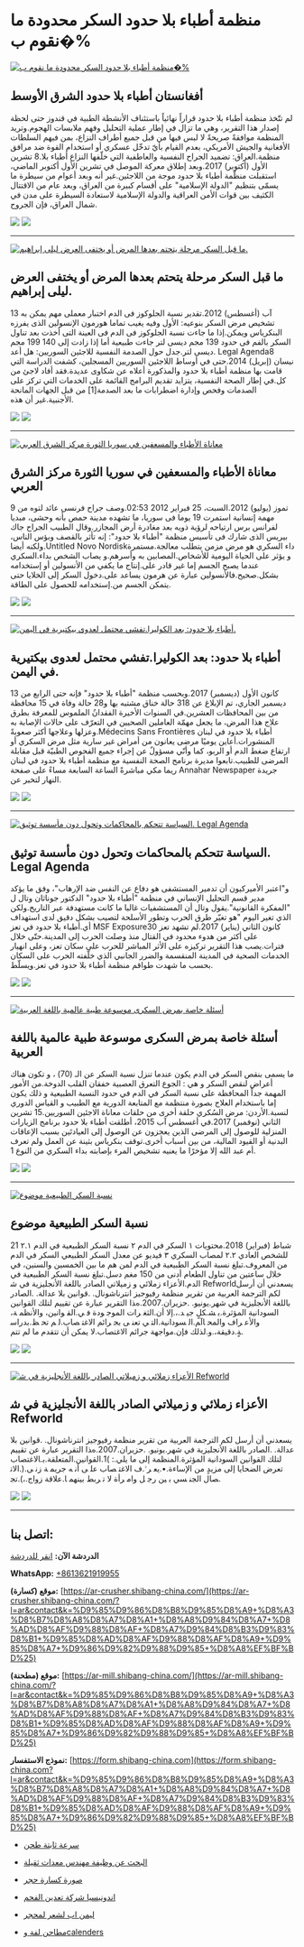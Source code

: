 # منظمة أطباء بلا حدود السكر محدودة ما نقوم ب�%

<a href="https://swt.shibang-china.com/?l=ar&img&k=%D9%85%D9%86%D8%B8%D9%85%D8%A9+%D8%A3%D8%B7%D8%A8%D8%A7%D8%A1+%D8%A8%D9%84%D8%A7+%D8%AD%D8%AF%D9%88%D8%AF+%D8%A7%D9%84%D8%B3%D9%83%D8%B1+%D9%85%D8%AD%D8%AF%D9%88%D8%AF%D8%A9+%D9%85%D8%A7+%D9%86%D9%82%D9%88%D9%85+%D8%A8%EF%BF%BD%25" target="_blank">![منظمة أطباء بلا حدود السكر محدودة ما نقوم ب�%](http://static.shibang-china.com/all-800x300/1353.jpg)</a>

## أفغانستان أطباء بلا حدود الشرق الأوسط
لم تتّخذ منظمة أطباء بلا حدود قراراً نهائياً باستئناف الأنشطة الطبية في قندوز حتى لحظة إصدار هذا التقرير، وهي ما تزال في إطار عملية التحليل وفهم ملابسات الهجوم.وتريد المنظمة موافقةً صريحةً لا لبس فيها من قبل جميع أطراف النزاع، بمن فيهم السلطات الأفغانية والجيش الأمريكي، بعدم القيام بأيّ تدخّل عسكري أو استخدام القوة ضد مرافق منظمة.العراق: تضميد الجراح النفسية والعاطفية التي خلّفها النزاع أطباء بلا.8 تشرين الأول (أكتوبر) 2017.وبعد إطلاق معركة الموصل في تشرين الأول أكتوبر الماضي، استقبلت منظّمة أطباء بلا حدود موجة من اللاجئين.غير أنه وبعد أعوام من سيطرة ما يسمّى بتنظيم &quot;الدولة الإسلامية&quot; على أقسام كبيرة من العراق، وبعد عام من الاقتتال الكثيف بين قوات الأمن العراقية والدولة الإسلامية لاستعادة السيطرة على مدن في شمال العراق، فإن الجروح.


<a href="https://whatsapp.shibangsoft.com/WhatsApp.php" target="_blank" title="WhatsApp">![](http://static.shibang-china.com/icon/whatsapp.png)</a> <a href="https://swt.shibang-china.com/?l=ar&icon&k=%D9%85%D9%86%D8%B8%D9%85%D8%A9+%D8%A3%D8%B7%D8%A8%D8%A7%D8%A1+%D8%A8%D9%84%D8%A7+%D8%AD%D8%AF%D9%88%D8%AF+%D8%A7%D9%84%D8%B3%D9%83%D8%B1+%D9%85%D8%AD%D8%AF%D9%88%D8%AF%D8%A9+%D9%85%D8%A7+%D9%86%D9%82%D9%88%D9%85+%D8%A8%EF%BF%BD%25" target="_blank">![](http://static.shibang-china.com/icon/chat-ar.png)</a>

---

<a href="https://swt.shibang-china.com/?l=ar&img&k=%D9%85%D9%86%D8%B8%D9%85%D8%A9+%D8%A3%D8%B7%D8%A8%D8%A7%D8%A1+%D8%A8%D9%84%D8%A7+%D8%AD%D8%AF%D9%88%D8%AF+%D8%A7%D9%84%D8%B3%D9%83%D8%B1+%D9%85%D8%AD%D8%AF%D9%88%D8%AF%D8%A9+%D9%85%D8%A7+%D9%86%D9%82%D9%88%D9%85+%D8%A8%EF%BF%BD%25" target="_blank">![ما قبل السكر مرحلة يتحتم بعدها المرض أو يختفى العرض ليلى إبراهيم.](http://static.shibang-china.com/all-800x300/1386.jpg)</a>

## ما قبل السكر مرحلة يتحتم بعدها المرض أو يختفى العرض ليلى إبراهيم.
13 آب (أغسطس) 2012.تقدير نسبة الجلوكوز فى الدم اختبار معملى مهم يمكن به تشخيص مرض السكر بنوعيه: الأول وفيه يغيب تماما هورمون الإنسولين الذى يفرزه البنكرياس ويمكن.إذا ما جاءت نسبة الجلوكوز فى الدم فى العينة التى أخذت بعد تناول السكر بالفم فى حدود 139 مجم ديسى لتر جاءت طبيعية أما إذا زادت إلى 140 199 مجم ديسى لتر.جدل حول الصدمة النفسية للاجئين السوريين: هل أعد. Legal Agenda8 نيسان (إبريل) 2014.حتى في أوساط اللاجئين السوريين المسجلين، كشفت الدراسة التي قامت بها منظمة أطباء بلا حدود والمذكورة أعلاه عن شكاوى عديدة.فقد أفاد لاجئ من كل.في إطار الصحة النفسية، يتزايد تقديم البرامج القائمة على الخدمات التي تركز على الصدمات وفحص وإدارة اضطرابات ما بعد الصدمة[1] من قبل الجهات المانحة الأجنبية.غير أن هذه.


<a href="https://whatsapp.shibangsoft.com/WhatsApp.php" target="_blank" title="WhatsApp">![](http://static.shibang-china.com/icon/whatsapp.png)</a> <a href="https://swt.shibang-china.com/?l=ar&icon&k=%D9%85%D9%86%D8%B8%D9%85%D8%A9+%D8%A3%D8%B7%D8%A8%D8%A7%D8%A1+%D8%A8%D9%84%D8%A7+%D8%AD%D8%AF%D9%88%D8%AF+%D8%A7%D9%84%D8%B3%D9%83%D8%B1+%D9%85%D8%AD%D8%AF%D9%88%D8%AF%D8%A9+%D9%85%D8%A7+%D9%86%D9%82%D9%88%D9%85+%D8%A8%EF%BF%BD%25" target="_blank">![](http://static.shibang-china.com/icon/chat-ar.png)</a>

---

<a href="https://swt.shibang-china.com/?l=ar&img&k=%D9%85%D9%86%D8%B8%D9%85%D8%A9+%D8%A3%D8%B7%D8%A8%D8%A7%D8%A1+%D8%A8%D9%84%D8%A7+%D8%AD%D8%AF%D9%88%D8%AF+%D8%A7%D9%84%D8%B3%D9%83%D8%B1+%D9%85%D8%AD%D8%AF%D9%88%D8%AF%D8%A9+%D9%85%D8%A7+%D9%86%D9%82%D9%88%D9%85+%D8%A8%EF%BF%BD%25" target="_blank">![معاناة الأطباء والمسعفين في سوريا الثورة مركز الشرق العربي](http://static.shibang-china.com/all-800x300/611.jpg)</a>

## معاناة الأطباء والمسعفين في سوريا الثورة مركز الشرق العربي
9 تموز (يوليو) 2012.السبت، 25 فبراير 2012 02:53.وصف جراح فرنسى عائد لتوه من مهمة إنسانية استمرت 19 يوما فى سوريا، ما تشهده مدينة حمص بأنه وحشى، مبديا لفرانس برس ارتياحه لرؤية ذويه بعد مغادرة أرض المجازر.وقال الطبيب الجراح جاك بيريس الذى شارك فى تأسيس منظمة &quot;أطباء بلا حدود&quot;: إنه تأثر بالقصف وبؤس الناس، ولكنه أيضا.Untitled Novo Nordiskداء السكري هو مرض مزمن يتطلب معالجة.مستمرة و يؤثر على الحياة اليومية للأشخاص.المصابين به وأسرهم.و يصاب الشخص بداء.السكري عندما يصبح الجسم إما غير قادر على.إنتاج ما يكفي من الأنسولين أو إستخدامه بشكل.صحيح.فالأنسولين عبارة عن هرمون يساعد على.دخول السكر إلى الخلايا حتى يتمكن الجسم من.إستخدامه للحصول على الطاقة.


<a href="https://whatsapp.shibangsoft.com/WhatsApp.php" target="_blank" title="WhatsApp">![](http://static.shibang-china.com/icon/whatsapp.png)</a> <a href="https://swt.shibang-china.com/?l=ar&icon&k=%D9%85%D9%86%D8%B8%D9%85%D8%A9+%D8%A3%D8%B7%D8%A8%D8%A7%D8%A1+%D8%A8%D9%84%D8%A7+%D8%AD%D8%AF%D9%88%D8%AF+%D8%A7%D9%84%D8%B3%D9%83%D8%B1+%D9%85%D8%AD%D8%AF%D9%88%D8%AF%D8%A9+%D9%85%D8%A7+%D9%86%D9%82%D9%88%D9%85+%D8%A8%EF%BF%BD%25" target="_blank">![](http://static.shibang-china.com/icon/chat-ar.png)</a>

---

<a href="https://swt.shibang-china.com/?l=ar&img&k=%D9%85%D9%86%D8%B8%D9%85%D8%A9+%D8%A3%D8%B7%D8%A8%D8%A7%D8%A1+%D8%A8%D9%84%D8%A7+%D8%AD%D8%AF%D9%88%D8%AF+%D8%A7%D9%84%D8%B3%D9%83%D8%B1+%D9%85%D8%AD%D8%AF%D9%88%D8%AF%D8%A9+%D9%85%D8%A7+%D9%86%D9%82%D9%88%D9%85+%D8%A8%EF%BF%BD%25" target="_blank">![أطباء بلا حدود: بعد الكوليرا.تفشي محتمل لعدوى بيكتيرية في اليمن.](http://static.shibang-china.com/all-800x300/1194.jpg)</a>

## أطباء بلا حدود: بعد الكوليرا.تفشي محتمل لعدوى بيكتيرية في اليمن.
13 كانون الأول (ديسمبر) 2017.وبحسب منظمة &quot;أطباء بلا حدود&quot; فإنه حتى الرابع من ديسمبر الجاري، تم الإبلاغ عن 318 حالة خناق مشتبه بها و28 حالة وفاة في 15 محافظة من بين المحافظات العشرين.في السنوات الأخيرة الفقدانُ الملموس للمعرفة بطرق علاج هذا المرض، ما يجعل مهمّة العاملين الصحيين في التعرّف على حالات الإصابة به وعزلها وعلاجها أكثر صعوبةً.Médecins Sans Frontières أطباء بلا حدود في لبنان المنشورات.أعاين يوميًا مرضى يعانون من أمراض غير سارية مثل مرض السكري أو ارتفاع ضغط الدم أو الربو، كما وأنّي مسؤولٌ عن إجراء جميع الفحوص الطبيّة قبل مقابلة المرضى للطبيب.تابعوا مديرة برنامج الصحة النفسية مع منظمة أطباء بلا حدود في لبنان ريما مكي مباشرةً الساعة السابعة مساءً على صفحة Annahar Newspaper جريدة النهار لتخبر عن.


<a href="https://whatsapp.shibangsoft.com/WhatsApp.php" target="_blank" title="WhatsApp">![](http://static.shibang-china.com/icon/whatsapp.png)</a> <a href="https://swt.shibang-china.com/?l=ar&icon&k=%D9%85%D9%86%D8%B8%D9%85%D8%A9+%D8%A3%D8%B7%D8%A8%D8%A7%D8%A1+%D8%A8%D9%84%D8%A7+%D8%AD%D8%AF%D9%88%D8%AF+%D8%A7%D9%84%D8%B3%D9%83%D8%B1+%D9%85%D8%AD%D8%AF%D9%88%D8%AF%D8%A9+%D9%85%D8%A7+%D9%86%D9%82%D9%88%D9%85+%D8%A8%EF%BF%BD%25" target="_blank">![](http://static.shibang-china.com/icon/chat-ar.png)</a>

---

<a href="https://swt.shibang-china.com/?l=ar&img&k=%D9%85%D9%86%D8%B8%D9%85%D8%A9+%D8%A3%D8%B7%D8%A8%D8%A7%D8%A1+%D8%A8%D9%84%D8%A7+%D8%AD%D8%AF%D9%88%D8%AF+%D8%A7%D9%84%D8%B3%D9%83%D8%B1+%D9%85%D8%AD%D8%AF%D9%88%D8%AF%D8%A9+%D9%85%D8%A7+%D9%86%D9%82%D9%88%D9%85+%D8%A8%EF%BF%BD%25" target="_blank">![السياسة تتحكم بالمحاكمات وتحول دون مأسسة توثيق. Legal Agenda](http://static.shibang-china.com/all-800x300/266.jpg)</a>

## السياسة تتحكم بالمحاكمات وتحول دون مأسسة توثيق. Legal Agenda
و&quot;اعتبر الأميركيون أن تدمير المستشفى هو دفاع عن النفس ضد الإرهاب&quot;، وفق ما يؤكد مدير قسم التحليل الإنساني في منظمة &quot;أطباء بلا حدود&quot; الدكتور جوناثان وتال ل &quot;المفكرة القانونية&quot;.يقول وتال أن المستشفيات غالبا ما كانت مستهدفة عبر التاريخ.ولكن الذي تغير اليوم &quot;هو تغيّر طرق الحرب وتطور الأسلحة لتصيب بشكل دقيق لدى استهداف أي.أطباء بلا حدود في تعز MSF Exposure30 كانون الثاني (يناير) 2017.لم تشهد تعز على أكثر من هدوء محدود في القتال منذ وصلت الحرب إلى المدينة.حتّى خلال فترات.يصب هذا التقرير تركيزه على الأثر المباشر للحرب على سكان تعز، وعلى انهيار الخدمات الصحية في المدينة المنقسمة والضرر الجانبي الذي خلّفته الحرب على السكان بحسب ما شهدت طواقم منظمة أطباء بلا حدود في تعز.ويسلّط.


<a href="https://whatsapp.shibangsoft.com/WhatsApp.php" target="_blank" title="WhatsApp">![](http://static.shibang-china.com/icon/whatsapp.png)</a> <a href="https://swt.shibang-china.com/?l=ar&icon&k=%D9%85%D9%86%D8%B8%D9%85%D8%A9+%D8%A3%D8%B7%D8%A8%D8%A7%D8%A1+%D8%A8%D9%84%D8%A7+%D8%AD%D8%AF%D9%88%D8%AF+%D8%A7%D9%84%D8%B3%D9%83%D8%B1+%D9%85%D8%AD%D8%AF%D9%88%D8%AF%D8%A9+%D9%85%D8%A7+%D9%86%D9%82%D9%88%D9%85+%D8%A8%EF%BF%BD%25" target="_blank">![](http://static.shibang-china.com/icon/chat-ar.png)</a>

---

<a href="https://swt.shibang-china.com/?l=ar&img&k=%D9%85%D9%86%D8%B8%D9%85%D8%A9+%D8%A3%D8%B7%D8%A8%D8%A7%D8%A1+%D8%A8%D9%84%D8%A7+%D8%AD%D8%AF%D9%88%D8%AF+%D8%A7%D9%84%D8%B3%D9%83%D8%B1+%D9%85%D8%AD%D8%AF%D9%88%D8%AF%D8%A9+%D9%85%D8%A7+%D9%86%D9%82%D9%88%D9%85+%D8%A8%EF%BF%BD%25" target="_blank">![أسئلة خاصة بمرض السكرى موسوعة طبية عالمية باللغة العربية](http://static.shibang-china.com/all-800x300/283.jpg)</a>

## أسئلة خاصة بمرض السكرى موسوعة طبية عالمية باللغة العربية
ما يسمى بنقص السكر في الدم يكون عندما تنزل نسبة السكر عن الـ (70) ، و تكون هناك أعراض لنقص السكر و هي : الجوع التعرق العصبية خفقان القلب الدوخة.من الأمور المهمة جداً المحافظة على نسبة السكر في الدم في حدود النسبة الطبيعية و ذلك يكون إما باستخدام العلاج بصورة منتظمة مع المتابعة الدورية مع الطبيب و القياس الدوري لنسبة.الأردن: مرض السُكري حلقة أخرى من حلقات معاناة الاجئين السوريين.15 تشرين الثاني (نوفمبر) 2017.في أغسطس آب 2015، أطلقت أطباء بلا حدود برنامج الزيارات المنزلية للوصول إلى المرضى الذين يعجزون عن الوصول إلى العيادتَين بسبب الإعاقات البدنية أو القيود المالية، من بين أسباب أخرى.توقف بنكرياس بثينة عن العمل ولم تعرف أم عبد الله إلا مؤخرًا ما يعنيه تشخيص المرء بإصابته بداء السكري من النوع 1.


<a href="https://whatsapp.shibangsoft.com/WhatsApp.php" target="_blank" title="WhatsApp">![](http://static.shibang-china.com/icon/whatsapp.png)</a> <a href="https://swt.shibang-china.com/?l=ar&icon&k=%D9%85%D9%86%D8%B8%D9%85%D8%A9+%D8%A3%D8%B7%D8%A8%D8%A7%D8%A1+%D8%A8%D9%84%D8%A7+%D8%AD%D8%AF%D9%88%D8%AF+%D8%A7%D9%84%D8%B3%D9%83%D8%B1+%D9%85%D8%AD%D8%AF%D9%88%D8%AF%D8%A9+%D9%85%D8%A7+%D9%86%D9%82%D9%88%D9%85+%D8%A8%EF%BF%BD%25" target="_blank">![](http://static.shibang-china.com/icon/chat-ar.png)</a>

---

<a href="https://swt.shibang-china.com/?l=ar&img&k=%D9%85%D9%86%D8%B8%D9%85%D8%A9+%D8%A3%D8%B7%D8%A8%D8%A7%D8%A1+%D8%A8%D9%84%D8%A7+%D8%AD%D8%AF%D9%88%D8%AF+%D8%A7%D9%84%D8%B3%D9%83%D8%B1+%D9%85%D8%AD%D8%AF%D9%88%D8%AF%D8%A9+%D9%85%D8%A7+%D9%86%D9%82%D9%88%D9%85+%D8%A8%EF%BF%BD%25" target="_blank">![نسبة السكر الطبيعية موضوع](http://static.shibang-china.com/all-800x300/467.jpg)</a>

## نسبة السكر الطبيعية موضوع
21 شباط (فبراير) 2018.محتويات ١ السكر في الدم ٢ نسبة السكر الطبيعية في الدم ٢.١ للشخص العادي ٢.٢ لمصاب السكري ٣ فيديو عن معدل السكر الطبيعي السكر في الدم من المعروف.تبلغ نسبة السكر الطبيعية في الدم لمن هم ما بين الخمسين والسنين، في خلال ساعتين من تناول الطعام أدنى من 150 مغم دسل.تبلغ نسبة السكر الطبيعية في الدم.اﻷﻋﺰاء زﻣﻼﺋﻲ و زﻣﻴﻼﺗﻲ اﻟﺼﺎدر ﺑﺎﻟﻠﻐﺔ اﻷﻧﺠﻠﻴﺰﻳﺔ ﻓﻲ ﺷ Refworldﻳﺴﻌﺪﻧﻲ أن أرﺳﻞ ﻟﻜﻢ اﻟﺘﺮﺟﻤﺔ اﻟﻌﺮﺑﻴﺔ ﻣﻦ ﺗﻘﺮﻳﺮ ﻣﻨﻈﻤﺔ رﻓﻴﻮﺟﻴﺰ اﻧﺘﺮﻧﺎﺷﻮﻧﺎل. .ﻗﻮاﻧﻴﻦ ﺑﻼ ﻋﺪاﻟﺔ. .اﻟﺼﺎدر ﺑﺎﻟﻠﻐﺔ اﻷﻧﺠﻠﻴﺰﻳﺔ ﻓﻲ ﺷﻬﺮ.ﻳﻮﻧﻴﻮ. .ﺣﺰﻳﺮان.2007.هﺬا اﻟﺘﻘﺮﻳﺮ ﻋﺒﺎرة ﻋﻦ ﺗﻘﻴﻴﻢ ﻟﺘﻠﻚ اﻟﻘﻮاﻧﻴﻦ اﻟﺴﻮداﻧﻴﺔ اﻟﻤﺆﺛﺮة.ﺑ ﺸ.ﻜﻞٍ ﺟﻴ ﺪ.،.إﻻ أن.اﻟﺜﻐ ﺮات اﻟﻤﻮﺟ ﻮدة ﻓ ﻲ.اﻟﻘ ﻮاﻧﻴﻦ، واﻷﻧﻈﻤ ﺔ، واﻷﻋ ﺮاف واﻟﻤﺤ ﺎآﻢ.اﻟ ﺴﻮداﻧﻴﺔ.اﻟﺘ ﻲ ﺗﻌﻨ ﻰ ﺑﺠ ﺮاﺋﻢ اﻻﻏﺘ ﺼﺎب.ﻟ ﻢ ﺗﺤ ﻆ.ﺑﺪراﺳ ﺔٍ.دﻗﻴﻘﺔ،.و.ﻟﺬﻟﻚ ﻓﺈن.ﻣﻮاﺟﻬﺔ ﺟﺮاﺋﻢ اﻻﻏﺘﺼﺎب.ﻻ ﻳﻤﻜﻦ أن ﺗﺘﻘﺪم ﻣﺎ ﻟﻢ ﺗﺘﻢ.


<a href="https://whatsapp.shibangsoft.com/WhatsApp.php" target="_blank" title="WhatsApp">![](http://static.shibang-china.com/icon/whatsapp.png)</a> <a href="https://swt.shibang-china.com/?l=ar&icon&k=%D9%85%D9%86%D8%B8%D9%85%D8%A9+%D8%A3%D8%B7%D8%A8%D8%A7%D8%A1+%D8%A8%D9%84%D8%A7+%D8%AD%D8%AF%D9%88%D8%AF+%D8%A7%D9%84%D8%B3%D9%83%D8%B1+%D9%85%D8%AD%D8%AF%D9%88%D8%AF%D8%A9+%D9%85%D8%A7+%D9%86%D9%82%D9%88%D9%85+%D8%A8%EF%BF%BD%25" target="_blank">![](http://static.shibang-china.com/icon/chat-ar.png)</a>

---

<a href="https://swt.shibang-china.com/?l=ar&img&k=%D9%85%D9%86%D8%B8%D9%85%D8%A9+%D8%A3%D8%B7%D8%A8%D8%A7%D8%A1+%D8%A8%D9%84%D8%A7+%D8%AD%D8%AF%D9%88%D8%AF+%D8%A7%D9%84%D8%B3%D9%83%D8%B1+%D9%85%D8%AD%D8%AF%D9%88%D8%AF%D8%A9+%D9%85%D8%A7+%D9%86%D9%82%D9%88%D9%85+%D8%A8%EF%BF%BD%25" target="_blank">![اﻷﻋﺰاء زﻣﻼﺋﻲ و زﻣﻴﻼﺗﻲ اﻟﺼﺎدر ﺑﺎﻟﻠﻐﺔ اﻷﻧﺠﻠﻴﺰﻳﺔ ﻓﻲ ﺷ Refworld](http://static.shibang-china.com/all-800x300/1312.jpg)</a>

## اﻷﻋﺰاء زﻣﻼﺋﻲ و زﻣﻴﻼﺗﻲ اﻟﺼﺎدر ﺑﺎﻟﻠﻐﺔ اﻷﻧﺠﻠﻴﺰﻳﺔ ﻓﻲ ﺷ Refworld
ﻳﺴﻌﺪﻧﻲ أن أرﺳﻞ ﻟﻜﻢ اﻟﺘﺮﺟﻤﺔ اﻟﻌﺮﺑﻴﺔ ﻣﻦ ﺗﻘﺮﻳﺮ ﻣﻨﻈﻤﺔ رﻓﻴﻮﺟﻴﺰ اﻧﺘﺮﻧﺎﺷﻮﻧﺎل. .ﻗﻮاﻧﻴﻦ ﺑﻼ ﻋﺪاﻟﺔ. .اﻟﺼﺎدر ﺑﺎﻟﻠﻐﺔ اﻷﻧﺠﻠﻴﺰﻳﺔ ﻓﻲ ﺷﻬﺮ.ﻳﻮﻧﻴﻮ. .ﺣﺰﻳﺮان.2007.هﺬا اﻟﺘﻘﺮﻳﺮ ﻋﺒﺎرة ﻋﻦ ﺗﻘﻴﻴﻢ ﻟﺘﻠﻚ اﻟﻘﻮاﻧﻴﻦ اﻟﺴﻮداﻧﻴﺔ اﻟﻤﺆﺛﺮة.اﻟﻤﻨﻈﻤﺔ إﻟﻰ ﻣﺎ ﻳﻠﻲ.: )1.اﻟﻘﻮاﻧﻴﻦ.اﻟﻤﺘﻌﻠﻘﺔ.ﺑ.ﺎﻻﻏﺘﺼﺎب ﺗﻌﺮض اﻟﻀﺤﺎﻳﺎ إﻟﻰ ﻣﺰﻳﺪٍ ﻣﻦ اﻹﺳﺎءة.•.ﻳﻌ ﺮﱠ.ف اﻻﻏﺘ ﺼﺎب ﻋﻠ ﻰ أﻧ ﻪ ﺟﺮﻳﻤ ﺔ زﻧ ﻰ.(.اﻻﺗ ﺼﺎل اﻟﺠﻨ ﺴﻲ ﺑ ﻴﻦ رﺟ ﻞ واﻣ ﺮأة ﻻ ﺗ ﺮﺑﻂ ﺑﻴﻨﻬﻤ ﺎ.ﻋﻼﻗﺔ زواج.،).ﺗﺠ.

<a href="https://whatsapp.shibangsoft.com/WhatsApp.php" target="_blank" title="WhatsApp">![](http://static.shibang-china.com/icon/whatsapp.png)</a> <a href="https://swt.shibang-china.com/?l=ar&icon&k=%D9%85%D9%86%D8%B8%D9%85%D8%A9+%D8%A3%D8%B7%D8%A8%D8%A7%D8%A1+%D8%A8%D9%84%D8%A7+%D8%AD%D8%AF%D9%88%D8%AF+%D8%A7%D9%84%D8%B3%D9%83%D8%B1+%D9%85%D8%AD%D8%AF%D9%88%D8%AF%D8%A9+%D9%85%D8%A7+%D9%86%D9%82%D9%88%D9%85+%D8%A8%EF%BF%BD%25" target="_blank">![](http://static.shibang-china.com/icon/chat-ar.png)</a>

---
## اتصل بنا:

**الدردشة الآن:** [انقر للدردشة](https://swt.shibang-china.com?l=ar&contact&k=%D9%85%D9%86%D8%B8%D9%85%D8%A9+%D8%A3%D8%B7%D8%A8%D8%A7%D8%A1+%D8%A8%D9%84%D8%A7+%D8%AD%D8%AF%D9%88%D8%AF+%D8%A7%D9%84%D8%B3%D9%83%D8%B1+%D9%85%D8%AD%D8%AF%D9%88%D8%AF%D8%A9+%D9%85%D8%A7+%D9%86%D9%82%D9%88%D9%85+%D8%A8%EF%BF%BD%25)

**WhatsApp:**  [+8613621919955](https://whatsapp.shibangsoft.com/WhatsApp.php)

**موقع (كسارة):** [https://ar-crusher.shibang-china.com/](https://ar-crusher.shibang-china.com/?l=ar&contact&k=%D9%85%D9%86%D8%B8%D9%85%D8%A9+%D8%A3%D8%B7%D8%A8%D8%A7%D8%A1+%D8%A8%D9%84%D8%A7+%D8%AD%D8%AF%D9%88%D8%AF+%D8%A7%D9%84%D8%B3%D9%83%D8%B1+%D9%85%D8%AD%D8%AF%D9%88%D8%AF%D8%A9+%D9%85%D8%A7+%D9%86%D9%82%D9%88%D9%85+%D8%A8%EF%BF%BD%25)

**موقع (مطحنة):** [https://ar-mill.shibang-china.com/](https://ar-mill.shibang-china.com/?l=ar&contact&k=%D9%85%D9%86%D8%B8%D9%85%D8%A9+%D8%A3%D8%B7%D8%A8%D8%A7%D8%A1+%D8%A8%D9%84%D8%A7+%D8%AD%D8%AF%D9%88%D8%AF+%D8%A7%D9%84%D8%B3%D9%83%D8%B1+%D9%85%D8%AD%D8%AF%D9%88%D8%AF%D8%A9+%D9%85%D8%A7+%D9%86%D9%82%D9%88%D9%85+%D8%A8%EF%BF%BD%25)

**نموذج الاستفسار:** [https://form.shibang-china.com](https://form.shibang-china.com?l=ar&contact&k=%D9%85%D9%86%D8%B8%D9%85%D8%A9+%D8%A3%D8%B7%D8%A8%D8%A7%D8%A1+%D8%A8%D9%84%D8%A7+%D8%AD%D8%AF%D9%88%D8%AF+%D8%A7%D9%84%D8%B3%D9%83%D8%B1+%D9%85%D8%AD%D8%AF%D9%88%D8%AF%D8%A9+%D9%85%D8%A7+%D9%86%D9%82%D9%88%D9%85+%D8%A8%EF%BF%BD%25)

* [سرعة ثابتة طحن](../23/%D8%B3%D8%B1%D8%B9%D8%A9%20%D8%AB%D8%A7%D8%A8%D8%AA%D8%A9%20%D8%B7%D8%AD%D9%86.md)

* [البحث عن وظيفة مهندس معدات ثقيلة](../21/%D8%A7%D9%84%D8%A8%D8%AD%D8%AB%20%D8%B9%D9%86%20%D9%88%D8%B8%D9%8A%D9%81%D8%A9%20%D9%85%D9%87%D9%86%D8%AF%D8%B3%20%D9%85%D8%B9%D8%AF%D8%A7%D8%AA%20%D8%AB%D9%82%D9%8A%D9%84%D8%A9.md)

* [صورة كسارة حجر](../21/%D8%B5%D9%88%D8%B1%D8%A9%20%D9%83%D8%B3%D8%A7%D8%B1%D8%A9%20%D8%AD%D8%AC%D8%B1.md)

* [اندونيسيا شركة تعدين الفحم](../24/%D8%A7%D9%86%D8%AF%D9%88%D9%86%D9%8A%D8%B3%D9%8A%D8%A7%20%D8%B4%D8%B1%D9%83%D8%A9%20%D8%AA%D8%B9%D8%AF%D9%8A%D9%86%20%D8%A7%D9%84%D9%81%D8%AD%D9%85.md)

* [ليمن اب لشعر لمحجر](../21/%D9%84%D9%8A%D9%85%D9%86%20%D8%A7%D8%A8%20%D9%84%D8%B4%D8%B9%D8%B1%20%D9%84%D9%85%D8%AD%D8%AC%D8%B1.md)

* [مطاحن لفة وcalenders](../25/%D9%85%D8%B7%D8%A7%D8%AD%D9%86%20%D9%84%D9%81%D8%A9%20%D9%88calenders.md)